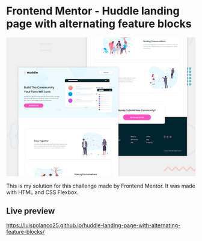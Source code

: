 # Frontend Mentor - Huddle landing page with alternating feature blocks

![Design preview for the Huddle landing page with alternating feature blocks coding challenge](./docs/design/desktop-preview.jpg)

This is my solution for this challenge made by Frontend Mentor. It was made with HTML and CSS Flexbox.

## Live preview

https://luispolanco25.github.io/huddle-landing-page-with-alternating-feature-blocks/